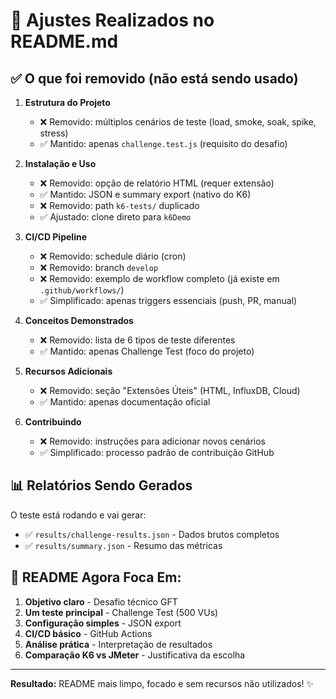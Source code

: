 # 📝 Ajustes Realizados no README.md

## ✅ O que foi removido (não está sendo usado)

1. **Estrutura do Projeto**
   - ❌ Removido: múltiplos cenários de teste (load, smoke, soak, spike, stress)
   - ✅ Mantido: apenas `challenge.test.js` (requisito do desafio)

2. **Instalação e Uso**
   - ❌ Removido: opção de relatório HTML (requer extensão)
   - ✅ Mantido: JSON e summary export (nativo do K6)
   - ❌ Removido: path `k6-tests/` duplicado
   - ✅ Ajustado: clone direto para `k6Demo`

3. **CI/CD Pipeline**
   - ❌ Removido: schedule diário (cron)
   - ❌ Removido: branch `develop`
   - ❌ Removido: exemplo de workflow completo (já existe em `.github/workflows/`)
   - ✅ Simplificado: apenas triggers essenciais (push, PR, manual)

4. **Conceitos Demonstrados**
   - ❌ Removido: lista de 6 tipos de teste diferentes
   - ✅ Mantido: apenas Challenge Test (foco do projeto)

5. **Recursos Adicionais**
   - ❌ Removido: seção "Extensões Úteis" (HTML, InfluxDB, Cloud)
   - ✅ Mantido: apenas documentação oficial

6. **Contribuindo**
   - ❌ Removido: instruções para adicionar novos cenários
   - ✅ Simplificado: processo padrão de contribuição GitHub

## 📊 Relatórios Sendo Gerados

O teste está rodando e vai gerar:
- ✅ `results/challenge-results.json` - Dados brutos completos
- ✅ `results/summary.json` - Resumo das métricas

## 🎯 README Agora Foca Em:

1. **Objetivo claro** - Desafio técnico GFT
2. **Um teste principal** - Challenge Test (500 VUs)
3. **Configuração simples** - JSON export
4. **CI/CD básico** - GitHub Actions
5. **Análise prática** - Interpretação de resultados
6. **Comparação K6 vs JMeter** - Justificativa da escolha

---

**Resultado:** README mais limpo, focado e sem recursos não utilizados! ✨
